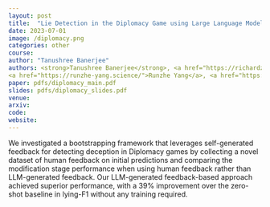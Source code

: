 ```yaml
---
layout: post
title:  "Lie Detection in the Diplomacy Game using Large Language Models"
date: 2023-07-01
image: /diplomacy.png
categories: other
course:
author: "Tanushree Banerjee"
authors: <strong>Tanushree Banerjee</strong>, <a href="https://richardzhu123.github.io/">Richard Zhu</a>,
<a href="https://runzhe-yang.science/">Runzhe Yang</a>, <a href="https://denis.ai/">Denis Peskov</a>,<a href="https://bstewart.scholar.princeton.edu/">Brandon Stewart</a>,<a href="https://www.cs.princeton.edu/~karthikn/">Karthik Narasimhan</a>
paper: pdfs/diplomacy_main.pdf
slides: pdfs/diplomacy_slides.pdf
venue: 
arxiv: 
code: 
website: 
---
```


We investigated a bootstrapping framework that leverages self-generated feedback for detecting deception in Diplomacy games by collecting a novel dataset of human feedback on initial predictions and comparing the modification stage performance when using human feedback rather than LLM-generated feedback. Our LLM-generated feedback-based approach achieved superior performance, with a 39% improvement over the zero-shot baseline in lying-F1 without any training required.
